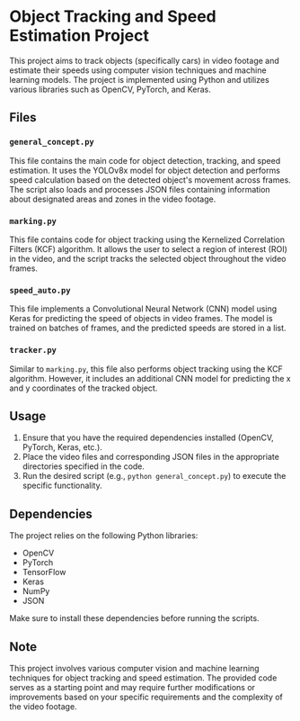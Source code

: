# Object Tracking and Speed Estimation Project

This project aims to track objects (specifically cars) in video footage and estimate their speeds using computer vision techniques and machine learning models. The project is implemented using Python and utilizes various libraries such as OpenCV, PyTorch, and Keras.

## Files

### `general_concept.py`

This file contains the main code for object detection, tracking, and speed estimation. It uses the YOLOv8x model for object detection and performs speed calculation based on the detected object's movement across frames. The script also loads and processes JSON files containing information about designated areas and zones in the video footage.

### `marking.py`

This file contains code for object tracking using the Kernelized Correlation Filters (KCF) algorithm. It allows the user to select a region of interest (ROI) in the video, and the script tracks the selected object throughout the video frames.

### `speed_auto.py`

This file implements a Convolutional Neural Network (CNN) model using Keras for predicting the speed of objects in video frames. The model is trained on batches of frames, and the predicted speeds are stored in a list.

### `tracker.py`

Similar to `marking.py`, this file also performs object tracking using the KCF algorithm. However, it includes an additional CNN model for predicting the x and y coordinates of the tracked object.

## Usage

1. Ensure that you have the required dependencies installed (OpenCV, PyTorch, Keras, etc.).
2. Place the video files and corresponding JSON files in the appropriate directories specified in the code.
3. Run the desired script (e.g., `python general_concept.py`) to execute the specific functionality.

## Dependencies

The project relies on the following Python libraries:

- OpenCV
- PyTorch
- TensorFlow
- Keras
- NumPy
- JSON

Make sure to install these dependencies before running the scripts.

## Note

This project involves various computer vision and machine learning techniques for object tracking and speed estimation. The provided code serves as a starting point and may require further modifications or improvements based on your specific requirements and the complexity of the video footage.
